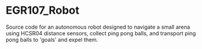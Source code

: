 # EGR107_Robot
Source code for an autonomous robot designed to navigate a small arena using HCSR04 distance sensors, collect ping pong balls, and transport ping pong balls to 'goals' and expel them. 
